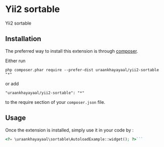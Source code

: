 Yii2 sortable
=============
Yii2 sortable

Installation
------------

The preferred way to install this extension is through [composer](http://getcomposer.org/download/).

Either run

```
php composer.phar require --prefer-dist uraankhayayaal/yii2-sortable "*"
```

or add

```
"uraankhayayaal/yii2-sortable": "*"
```

to the require section of your `composer.json` file.


Usage
-----

Once the extension is installed, simply use it in your code by  :

```php
<?= \uraankhayayaal\sortable\AutoloadExample::widget(); ?>```